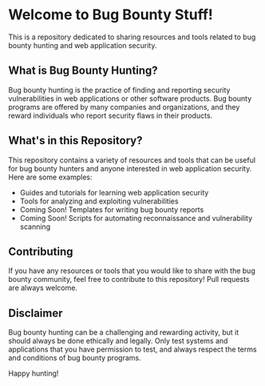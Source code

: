 # Welcome to Bug Bounty Stuff!

This is a repository dedicated to sharing resources and tools related to bug bounty hunting and web application security.

## What is Bug Bounty Hunting?

Bug bounty hunting is the practice of finding and reporting security vulnerabilities in web applications or other software products. Bug bounty programs are offered by many companies and organizations, and they reward individuals who report security flaws in their products.

## What's in this Repository?

This repository contains a variety of resources and tools that can be useful for bug bounty hunters and anyone interested in web application security. Here are some examples:


- Guides and tutorials for learning web application security
- Tools for analyzing and exploiting vulnerabilities
- Coming Soon! Templates for writing bug bounty reports
- Coming Soon! Scripts for automating reconnaissance and vulnerability scanning

## Contributing

If you have any resources or tools that you would like to share with the bug bounty community, feel free to contribute to this repository! Pull requests are always welcome.

## Disclaimer

Bug bounty hunting can be a challenging and rewarding activity, but it should always be done ethically and legally. Only test systems and applications that you have permission to test, and always respect the terms and conditions of bug bounty programs.

Happy hunting!
